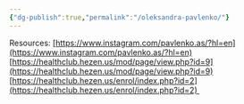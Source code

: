 ```yaml
---
{"dg-publish":true,"permalink":"/oleksandra-pavlenko/"}
---
```



Resources: [https://www.instagram.com/pavlenko.as/?hl=en](https://www.instagram.com/pavlenko.as/?hl=en)
[https://healthclub.hezen.us/mod/page/view.php?id=9](https://healthclub.hezen.us/mod/page/view.php?id=9)
[https://healthclub.hezen.us/enrol/index.php?id=2](https://healthclub.hezen.us/enrol/index.php?id=2) 